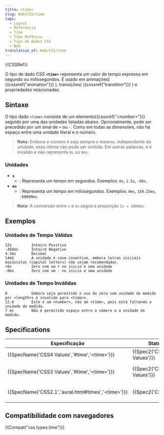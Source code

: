 ```yaml
---
title: <time>
slug: Web/CSS/time
tags:
  - Layout
  - Referencia
  - Time
  - Time Refência
  - Tipo de Dados CSS
  - Web
translation_of: Web/CSS/time
---
```

{{CSSRef}}

O tipo de dado CSS **`<time>`** representa um valor de tempo expresso em segundo ou milissegundos. É usado em animações( {{cssxref("animation")}} ), transições( {{cssxref("transition")}} ) e propriedades relacionadas.

## Sintaxe

O tipo dado `<time>` consiste de um elemento ​​​​​​{{cssxref("&lt;number&gt;")}} seguido por uma das unidades listadas abaixo. Opcionalmente, pode ser precedido por um sinal de `+` ou `-`. Como em todas as dimensões, não há espaço entre uma unidade literal e o número.

> **Nota:** Embora o número `0` seja sempre o mesmo, independente da unidade, essa última não pode ser omitida. Em outras palavras, `0` é invalido e não representa `0s` ou `0ms`.

### Unidades

- **`s`**
  - : Representa um tempo em segundos. Exemplos: `0s`, `1.5s`, `-60s`.
- **`ms`**
  - : Representa um tempo em milissegundos. Exemplos: `0ms`, `150.25ms`, `-60000ms`.

> **Nota:** A conversão entre `s` e `ms` segue a proporção `1s = 1000ms`.

## Exemplos

### Unidades de Tempo Válidas

    12s         Inteiro Positivo
    -456ms      Inteiro Negativo
    4.3ms       Decimal
    14mS        A unidade é case-insentive, embora letras iniciais maiúsculas (capital letters) não sejam recomendadas.
    +0s         Zero com um + no inicio e uma unidade
    -0ms        Zero com um - no inicio e uma unidade

### Unidades de Tempo Inválidas

```plain example-bad
0           Embora seja permitido o uso do zero sem unidade de medida por <length>s é invalido para <time>s.
12.0        Este é um <number>, não um <time>, pois está faltando a unidade de medida.
7 ms        Não é permitido espaço entre o número e a unidade de medida.
```

## Specifications

| Especificação                                                                | Status                           | Comentário                         |
| ---------------------------------------------------------------------------- | -------------------------------- | ---------------------------------- |
| {{SpecName('CSS4 Values','#time','&lt;time&gt;')}}         | {{Spec2('CSS4 Values')}} |                                    |
| {{SpecName('CSS3 Values','#time','&lt;time&gt;')}}         | {{Spec2('CSS3 Values')}} | Definição normativa de `s` e `ms`. |
| {{SpecName('CSS2.1','aural.html#times','&lt;time&gt;')}} | {{Spec2('CSS2.1')}}         | Difinição informal de `s` e `ms`.  |

## Compatibilidade com navegadores

{{Compat("css.types.time")}}
